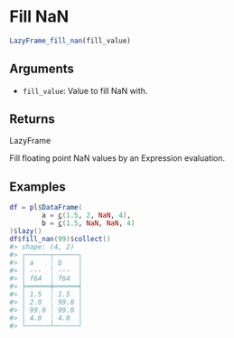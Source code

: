 # Fill NaN

```r
LazyFrame_fill_nan(fill_value)
```

## Arguments

- `fill_value`: Value to fill NaN with.

## Returns

LazyFrame

Fill floating point NaN values by an Expression evaluation.

## Examples

<pre class='r-example'><code><span class='r-in'><span><span class='va'>df</span> <span class='op'>=</span> <span class='va'>pl</span><span class='op'>$</span><span class='fu'>DataFrame</span><span class='op'>(</span></span></span>
<span class='r-in'><span>        a <span class='op'>=</span> <span class='fu'><a href='https://rdrr.io/r/base/c.html'>c</a></span><span class='op'>(</span><span class='fl'>1.5</span>, <span class='fl'>2</span>, <span class='cn'>NaN</span>, <span class='fl'>4</span><span class='op'>)</span>,</span></span>
<span class='r-in'><span>        b <span class='op'>=</span> <span class='fu'><a href='https://rdrr.io/r/base/c.html'>c</a></span><span class='op'>(</span><span class='fl'>1.5</span>, <span class='cn'>NaN</span>, <span class='cn'>NaN</span>, <span class='fl'>4</span><span class='op'>)</span></span></span>
<span class='r-in'><span><span class='op'>)</span><span class='op'>$</span><span class='fu'>lazy</span><span class='op'>(</span><span class='op'>)</span></span></span>
<span class='r-in'><span><span class='va'>df</span><span class='op'>$</span><span class='fu'>fill_nan</span><span class='op'>(</span><span class='fl'>99</span><span class='op'>)</span><span class='op'>$</span><span class='fu'>collect</span><span class='op'>(</span><span class='op'>)</span></span></span>
<span class='r-out co'><span class='r-pr'>#&gt;</span> shape: (4, 2)</span>
<span class='r-out co'><span class='r-pr'>#&gt;</span> ┌──────┬──────┐</span>
<span class='r-out co'><span class='r-pr'>#&gt;</span> │ a    ┆ b    │</span>
<span class='r-out co'><span class='r-pr'>#&gt;</span> │ ---  ┆ ---  │</span>
<span class='r-out co'><span class='r-pr'>#&gt;</span> │ f64  ┆ f64  │</span>
<span class='r-out co'><span class='r-pr'>#&gt;</span> ╞══════╪══════╡</span>
<span class='r-out co'><span class='r-pr'>#&gt;</span> │ 1.5  ┆ 1.5  │</span>
<span class='r-out co'><span class='r-pr'>#&gt;</span> │ 2.0  ┆ 99.0 │</span>
<span class='r-out co'><span class='r-pr'>#&gt;</span> │ 99.0 ┆ 99.0 │</span>
<span class='r-out co'><span class='r-pr'>#&gt;</span> │ 4.0  ┆ 4.0  │</span>
<span class='r-out co'><span class='r-pr'>#&gt;</span> └──────┴──────┘</span>
 </code></pre>